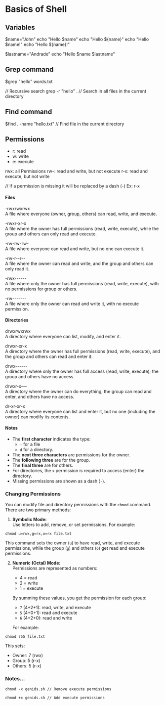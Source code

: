 # Basics of Shell

## Variables

$name="John"
echo "Hello $name"
echo "Hello ${name}"
echo "Hello $name!"
echo "Hello ${name}!"

$lastname="Andrade"
echo "Hello $name $lastname"

## Grep command

$grep "hello" words.txt

// Recursive search
grep -r "hello" . // Search in all files in the current directory

## Find command

$find . -name "hello.txt" // Find file in the current directory

## Permissions

- r: read
- w: write
- e: execute

rwx: all Permissions
rw-: read and write, but not execute
r-x: read and execute, but not write

// If a permission is missing it will be replaced by a dash (-) Ex: r-x

#### Files

-rwxrwxrwx  
A file where everyone (owner, group, others) can read, write, and execute.

-rwxr-xr-x  
A file where the owner has full permissions (read, write, execute), while the group and others can only read and execute.

-rw-rw-rw-  
A file where everyone can read and write, but no one can execute it.

-rw-r--r--  
A file where the owner can read and write, and the group and others can only read it.

-rwx------  
A file where only the owner has full permissions (read, write, execute), with no permissions for group or others.

-rw-------  
A file where only the owner can read and write it, with no execute permission.

#### Directories

drwxrwxrwx  
A directory where everyone can list, modify, and enter it.

drwxr-xr-x  
A directory where the owner has full permissions (read, write, execute), and the group and others can read and enter it.

drwx------  
A directory where only the owner has full access (read, write, execute); the group and others have no access.

drwxr-x---  
A directory where the owner can do everything, the group can read and enter, and others have no access.

dr-xr-xr-x  
A directory where everyone can list and enter it, but no one (including the owner) can modify its contents.

#### Notes

- The **first character** indicates the type:
  - `-` for a file
  - `d` for a directory.
- The **next three characters** are permissions for the owner.
- The **following three** are for the group.
- The **final three** are for others.
- For directories, the `x` permission is required to access (enter) the directory.
- Missing permissions are shown as a dash (`-`).

### Changing Permissions

You can modify file and directory permissions with the `chmod` command. There are two primary methods:

1. **Symbolic Mode:**  
   Use letters to add, remove, or set permissions. For example:

```
chmod u=rwx,g=rx,o=rx file.txt
```

This command sets the owner (`u`) to have read, write, and execute permissions, while the group (`g`) and others (`o`) get read and execute permissions.

2. **Numeric (Octal) Mode:**  
   Permissions are represented as numbers:

   - 4 = read
   - 2 = write
   - 1 = execute

   By summing these values, you get the permission for each group:

   - `7` (4+2+1): read, write, and execute
   - `5` (4+0+1): read and execute
   - `6` (4+2+0): read and write

   For example:

```
chmod 755 file.txt
```

This sets:

- Owner: 7 (rwx)
- Group: 5 (r-x)
- Others: 5 (r-x)

### Notes...

```
chmod -x genids.sh // Remove execute permissions
```

```
chmod +x genids.sh // Add execute permissions
```
